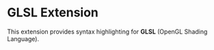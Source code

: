 # GLSL Extension

This extension provides syntax highlighting for **GLSL** (OpenGL Shading Language).
